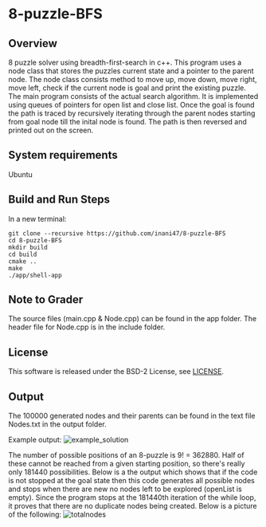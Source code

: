 # 8-puzzle-BFS


## Overview
8 puzzle solver using breadth-first-search in c++. This program uses a node class that stores the puzzles current state and a pointer to the parent node. The node class consists method to move up, move down, move right, move left, check if the current node is goal and print the existing puzzle. The main program consists of the actual search algorithm. It is implemented using queues of pointers for open list and close list. Once the goal is found the path is traced by recursively iterating through the parent nodes starting from goal node till the inital node is found. The path is then reversed and printed out on the screen.

## System requirements
Ubuntu 

## Build and Run Steps
In a new terminal:

```
git clone --recursive https://github.com/inani47/8-puzzle-BFS
cd 8-puzzle-BFS 
mkdir build
cd build
cmake ..
make
./app/shell-app
```
## Note to Grader
The source files (main.cpp & Node.cpp) can be found in the app folder. The header file for Node.cpp is in the include folder. 

## License

This software is released under the BSD-2 License, see [LICENSE](LICENSE).

## Output

The 100000 generated nodes and their parents can be found in the text file Nodes.txt in the output folder.

Example output: ![example_solution](https://user-images.githubusercontent.com/31521157/36577889-20007702-1828-11e8-88d8-b563aaa269bc.png)

The number of possible positions of an 8-puzzle is 9! = 362880. Half of these cannot be reached from a given starting position, so there's really only 181440 possibilities. Below is a the output which shows that if the code is not stopped at the goal state then this code generates all possible nodes and stops when there are new no nodes left to be explored (openList is empty). Since the program stops at the 181440th iteration of the while loop, it proves that there are no duplicate nodes being created. Below is a picture of the following: 
![totalnodes](https://user-images.githubusercontent.com/31521157/36577913-39477120-1828-11e8-9d1e-771ef2704097.png)







